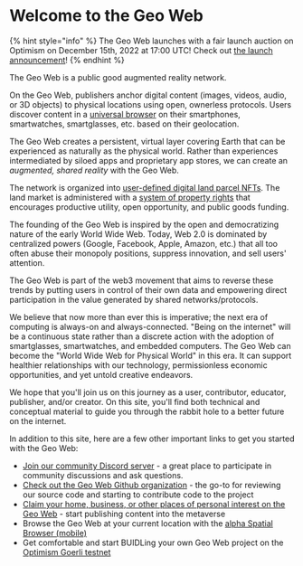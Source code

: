 # Welcome to the Geo Web

{% hint style="info" %}
The Geo Web launches with a fair launch auction on Optimism on December 15th, 2022 at 17:00 UTC! Check out [the launch announcement](https://www.geoweb.network/post/geoweb-launch)!
{% endhint %}

The Geo Web is a public good augmented reality network.

On the Geo Web, publishers anchor digital content (images, videos, audio, or 3D objects) to physical locations using open, ownerless protocols. Users discover content in a [universal browser](concepts/spatial-browsing.md) on their smartphones, smartwatches, smartglasses, etc. based on their geolocation.

The Geo Web creates a persistent, virtual layer covering Earth that can be experienced as naturally as the physical world. Rather than experiences intermediated by siloed apps and proprietary app stores, we can create an _augmented, shared reality_ with the Geo Web.

The network is organized into [user-defined digital land parcel NFTs](concepts/digital-land.md). The land market is administered with a [system of property rights](concepts/partial-common-ownership.md) that encourages productive utility, open opportunity, and public goods funding.

The founding of the Geo Web is inspired by the open and democratizing nature of the early World Wide Web. Today, Web 2.0 is dominated by centralized powers (Google, Facebook, Apple, Amazon, etc.) that all too often abuse their monopoly positions, suppress innovation, and sell users' attention.

The Geo Web is part of the web3 movement that aims to reverse these trends by putting users in control of their own data and empowering direct participation in the value generated by shared networks/protocols.

We believe that now more than ever this is imperative; the next era of computing is always-on and always-connected. "Being on the internet" will be a continuous state rather than a discrete action with the adoption of smartglasses, smartwatches, and embedded computers. The Geo Web can become the "World Wide Web for Physical World" in this era. It can support healthier relationships with our technology, permissionless economic opportunities, and yet untold creative endeavors.

We hope that you'll join us on this journey as a user, contributor, educator, publisher, and/or creator. On this site, you'll find both technical and conceptual material to guide you through the rabbit hole to a better future on the internet.

In addition to this site, here are a few other important links to get you started with the Geo Web:

* [Join our community Discord server](https://discord.com/invite/reXgPru7ck) - a great place to participate in community discussions and ask questions.
* [Check out the Geo Web Github organization](https://github.com/Geo-Web-Project) - the go-to for reviewing our source code and starting to contribute code to the project
* [Claim your home, business, or other places of personal interest on the Geo Web](https://geoweb.land/) - start publishing content into the metaverse
* Browse the Geo Web at your current location with the [alpha Spatial Browser (mobile)](https://geoweb.app/)
* Get comfortable and start BUIDLing your own Geo Web project on the [Optimism Goerli testnet](https://testnet.geoweb.land/)

